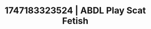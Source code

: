 ---
categories:
- Satin sheets
- Facial finish
- Sensual slow talk
- Mirror play
- Closeness kink
image: /assets/images/1747183323524.png
layout: post
seo:
  description: Featured content with artistic Scat Fetish, ABDL Play. HD images available.
  keywords: Scat Fetish, ABDL Play
  og_image: /assets/images/1747183323524.png
  schema_type: VisualArtwork
tags:
- '#1747183323524'
- Scat Fetish
- ABDL Play
title: 1747183323524 | ABDL Play Scat Fetish
---